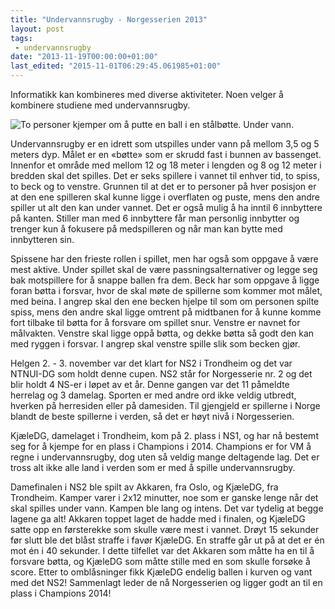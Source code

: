```yaml
---
title: "Undervannsrugby - Norgesserien 2013"
layout: post
tags: 
 - undervannsrugby
date: "2013-11-19T00:00:00+01:00"
last_edited: "2015-11-01T06:29:45.061985+01:00"
---
```

Informatikk kan kombineres med diverse aktiviteter. Noen velger å kombinere studiene med undervannsrugby.

![To personer kjemper om å putte en ball i en stålbøtte. Under vann.](https://online.ntnu.no/media/images/responsive/1ad6ee9e-0576-4c9d-a7bb-b2a32e2a71ff.jpeg)

Undervannsrugby er en idrett som utspilles under vann på mellom 3,5 og 5 meters dyp. Målet er en «bøtte» som er skrudd fast i bunnen av bassenget. Innenfor et område med mellom 12 og 18 meter i lengden og 8 og 12 meter i bredden skal det spilles. Det er seks spillere i vannet til enhver tid, to spiss, to beck og to venstre. Grunnen til at det er to personer på hver posisjon er at den ene spilleren skal kunne ligge i overflaten og puste, mens den andre spiller ut alt den kan under vannet. Det er også mulig å ha inntil 6 innbyttere på kanten. Stiller man med 6 innbyttere får man personlig innbytter og trenger kun å fokusere på medspilleren og når man kan bytte med innbytteren sin.

Spissene har den frieste rollen i spillet, men har også som oppgave å være mest aktive. Under spillet skal de være passningsalternativer og legge seg bak motspillere for å snappe ballen fra dem. Beck har som oppgave å ligge foran bøtta i forsvar, hvor de skal møte de spillerne som kommer mot målet, med beina. I angrep skal den ene becken hjelpe til som om personen spilte spiss, mens den andre skal ligge omtrent på midtbanen for å kunne komme fort tilbake til bøtta for å forsvare om spillet snur. Venstre er navnet for målvakten. Venstre skal ligge oppå bøtta, og dekke bøtta så godt den kan med ryggen i forsvar. I angrep skal venstre spille slik som becken gjør.

Helgen 2. - 3. november var det klart for NS2 i Trondheim og det var NTNUI-DG som holdt denne cupen. NS2 står for Norgesserie nr. 2 og det blir holdt 4 NS-er i løpet av et år. Denne gangen var det 11 påmeldte herrelag og 3 damelag. Sporten er med andre ord ikke veldig utbredt, hverken på herresiden eller på damesiden. Til gjengjeld er spillerne i Norge blandt de beste spillerne i verden, så det er høyt nivå i Norgesserien.

KjæleDG, damelaget i Trondheim, kom på 2. plass i NS1, og har nå bestemt seg for å kjempe for en plass i Champions i 2014. Champions er for VM å regne i undervannsrugby, dog uten så veldig mange deltagende lag. Det er tross alt ikke alle land i verden som er med å spille undervannsrugby. 

Damefinalen i NS2 ble spilt av Akkaren, fra Oslo, og KjæleDG, fra Trondheim. Kamper varer i 2x12 minutter, noe som er ganske lenge når det skal spilles under vann. Kampen ble lang og intens. Det var tydelig at begge lagene ga alt! Akkaren toppet laget de hadde med i finalen, og KjæleDG satte opp en førsterekke som skulle være mest i vannet. Drøyt 15 sekunder før slutt ble det blåst straffe i favør KjæleDG. En straffe går ut på at det er én mot én i 40 sekunder. I dette tilfellet var det Akkaren som måtte ha en til å forsvare bøtta, og KjæleDG som måtte stille med en som skulle forsøke å score. Etter to omblåsninger fikk KjæleDG endelig ballen i kurven og vant med det NS2! Sammenlagt leder de nå Norgesserien og ligger godt an til en plass i Champions 2014! 